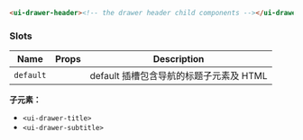 ```html
<ui-drawer-header><!-- the drawer header child components --></ui-drawer-header>
```

### Slots

| Name      | Props | Description                             |
| --------- | ----- | --------------------------------------- |
| `default` |       | default 插槽包含导航的标题子元素及 HTML |

**子元素：**

- `<ui-drawer-title>`
- `<ui-drawer-subtitle>`
